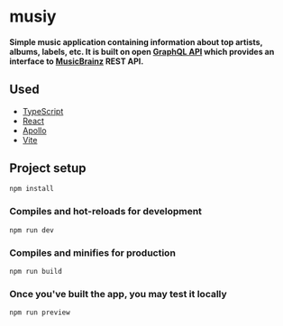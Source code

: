 # musiy

#### Simple music application containing information about top artists, albums, labels, etc. It is built on open [GraphQL API](https://github.com/exogen/graphbrainz) which provides an interface to [MusicBrainz](https://musicbrainz.org/) REST API.

## Used

* [TypeScript](https://www.typescriptlang.org/)
* [React](https://reactjs.org/)
* [Apollo](https://www.apollographql.com/)
* [Vite](https://vitejs.dev/)

## Project setup
```
npm install
```

### Compiles and hot-reloads for development
```
npm run dev
```

### Compiles and minifies for production
```
npm run build
```

### Once you've built the app, you may test it locally
```
npm run preview
```
